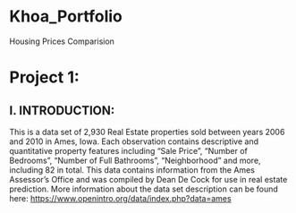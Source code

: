# Khoa_Portfolio
Housing Prices Comparision

# Project 1:
## I. INTRODUCTION:
This is a data set of 2,930 Real Estate properties sold between years 2006 and 2010 in Ames, Iowa. Each observation contains descriptive and quantitative property features including “Sale Price”, “Number of Bedrooms”, “Number of Full Bathrooms”, “Neighborhood” and more, including 82 in total. This data contains information from the Ames Assessor’s Office and was compiled by Dean De Cock for use in real estate prediction. More information about the data set description can be found here:  https://www.openintro.org/data/index.php?data=ames
